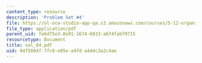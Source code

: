 ```yaml
---
content_type: resource
description: 'Problem Set #4'
file: https://ol-ocw-studio-app-qa.s3.amazonaws.com/courses/5-12-organic-chemistry-i-spring-2003/94f5604f7fc0e05ea4fda4d4c3a2c4ae_sol_04.pdf
file_type: application/pdf
parent_uid: fe6d75e3-8e91-1674-6933-a674fab79715
resourcetype: Document
title: sol_04.pdf
uid: 94f5604f-7fc0-e05e-a4fd-a4d4c3a2c4ae
---
```

